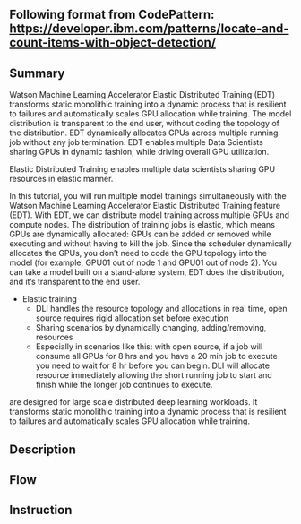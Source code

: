 ## Following format from CodePattern: https://developer.ibm.com/patterns/locate-and-count-items-with-object-detection/



## Summary
Watson Machine Learning Accelerator Elastic Distributed Training (EDT) transforms static monolithic training into a dynamic process that is resilient to failures and automatically scales GPU allocation while training.   The model distribution is transparent to the end user, without coding the topology of the distribution.    EDT dynamically allocates GPUs across multiple running job without any job termination.   EDT enables multiple Data Scientists sharing GPUs in dynamic fashion, while driving overall GPU utilization.





Elastic Distributed Training enables multiple data scientists sharing GPU resources in elastic manner.    


In this tutorial, you will run multiple model trainings simultaneously with the Watson Machine Learning Accelerator Elastic Distributed Training feature (EDT). With EDT, we can distribute model training across multiple GPUs and compute nodes. The distribution of training jobs is elastic, which means GPUs are dynamically allocated: GPUs can be added or removed while executing and without having to kill the job. Since the scheduler dynamically allocates the GPUs, you don’t need to code the GPU topology into the model (for example, GPU01 out of node 1 and GPU01 out of node 2). You can take a model built on a stand-alone system, EDT does the distribution, and it’s transparent to the end user.





- Elastic training 
	- DLI handles the resource topology and allocations in real time, open source requires rigid allocation set before execution
	- Sharing scenarios by dynamically changing, adding/removing, resources
	- Especially in scenarios like this: with open source, if a job will consume all GPUs for 8 hrs and you have a 20 min job to execute you need to wait for 8 hr before you can begin. DLI will allocate resource immediately allowing the short running job to start and finish while the longer job continues to execute.

are designed for large scale distributed deep learning workloads. It transforms static monolithic training into a dynamic process that is resilient to failures and automatically scales GPU allocation while training.





## Description


## Flow


## Instruction
